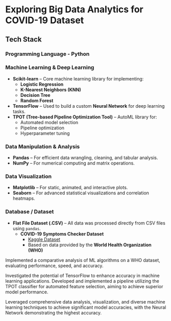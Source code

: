 # Exploring Big Data Analytics for COVID-19 Dataset

## Tech Stack


###  **Programming Language** - Python

### **Machine Learning & Deep Learning**
- **Scikit-learn** – Core machine learning library for implementing:
  - **Logistic Regression**
  - **K-Nearest Neighbors (KNN)**
  - **Decision Tree**
  - **Random Forest**
- **TensorFlow** – Used to build a custom **Neural Network** for deep learning tasks.
- **TPOT (Tree-based Pipeline Optimization Tool)** – AutoML library for:
  - Automated model selection
  - Pipeline optimization
  - Hyperparameter tuning

###  **Data Manipulation & Analysis**
- **Pandas** – For efficient data wrangling, cleaning, and tabular analysis.
- **NumPy** – For numerical computing and matrix operations.

###  **Data Visualization**
- **Matplotlib** – For static, animated, and interactive plots.
- **Seaborn** – For advanced statistical visualizations and correlation heatmaps.

###  **Database / Dataset**
- **Flat File Dataset (.CSV)** – All data was processed directly from CSV files using `pandas`.
  - **COVID-19 Symptoms Checker Dataset**
    - [Kaggle Dataset](https://www.kaggle.com/datasets/iamhungundji/covid19-symptoms-checker)
    - Based on data provided by the **World Health Organization (WHO)**


Implemented a comparative analysis of ML algorithms on a WHO dataset, evaluating performance, speed, and accuracy.

Investigated the potential of TensorFlow to enhance accuracy in machine learning applications. Developed and implemented a pipeline utilizing the TPOT classifier for automated feature selection, aiming to achieve superior model performance.

Leveraged comprehensive data analysis, visualization, and diverse machine learning techniques to achieve significant model accuracies, with the Neural Network demonstrating the highest accuracy.


